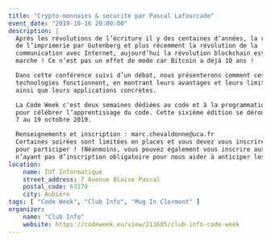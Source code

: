 ```yaml
---
title: "Crypto-monnaies & securité par Pascal Lafourcade"
event_date: "2019-10-16 20:00:00"
description: |
  Après les révolutions de l’écriture il y des centaines d’années, la révolution
  de l’imprimerie par Gutenberg et plus récemment la révolution de la
  communication avec Internet, aujourd’hui la révolution blockchain est en
  marche ! Ce n’est pas un effet de mode car Bitcoin a déjà 10 ans !  

  Dans cette conférence suivi d’un débat, nous présenterons comment ces
  technologies fonctionnent, en montrant leurs avantages et leurs limitations
  ainsi que leurs applications concrètes.

  La Code Week c'est deux semaines dédiées au code et à la programmation numérique
  pour célébrer l’apprentissage du code. Cette sixième édition se déroulera du
  7 au 19 octobre 2019.

  Renseignements et inscription : marc.chevaldonne@uca.fr
  Certaines soirées sont limitées en places et vous devez vous inscrire
  pour participer ! (Néanmoins, vous pouvez également vous inscrire aux soirées
  n’ayant pas d’inscription obligatoire pour nous aider à anticiper les flux)
location:
    name: IUT Informatique
    street_address: 7 Avenue Blaise Pascal
    postal_code: 63170
    city: Aubière
tags: [ "Code Week", "Club Info", "Mug In Clermont" ]
organizer:
    name: "Club Info"
    website: https://codeweek.eu/view/213605/club-info-code-week
---
```

